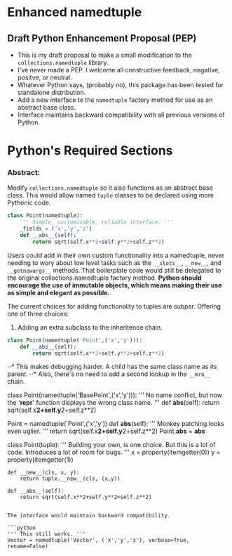 # Enhanced namedtuple
## Draft Python Enhancement Proposal (PEP)

- This is my draft proposal to make a small modification to the `collections.namedtuple` library.
- I've never made a PEP.  I welcome all constructive feedback, negative, positve, or neutral.
- Whatever Python says, (probably no), this package has been tested for standalone distribution.
- Add a new interface to the `namedtuple` factory method for use as an abstract base class.
- Interface maintains backward compatibility with all previous versions of Python.

# Python's Required Sections

### Abstract:

Modify `collections.namedtuple` so it also functions as an abstract base class.  This would allow named `tuple` classes to be declared using more Pythonic code.

```python
class Point(namedtuple):
    ''' Simple, customizable, reliable interface. '''
    _fields = ('x','y','z')
    def __abs__(self):
        return sqrt(self.x**2+self.y**2+self.z**2)
```

Users could add in their own custom functionality into a namedtuple, never needing to wory about low level tasks such as the `__slots__`, `__new__`, and `__getnewargs__` methods.  That boilerplate code would still be delegated to the original collections.namedtuple factory method.  **Python should encourage the use of immutable objects, which means making their use as simple and elegant as possible.**

The current choices for adding functionality to tuples are subpar.  Offering one of three choices:

1. Adding an extra subclass to the inheritence chain.
```python
class Point(namedtuple('Point',('x','y'))):
    def __abs__(self):
        return sqrt(self.x**2+self.y**2+self.z**2)
```
⋅⋅* This makes debugging harder.  A child has the same class name as its parent.
⋅⋅* Also, there's no need to add a second lookup in the `__mro__` chain.

class Point(namedtuple('BasePoint',('x','y'))):
    ''' No name conflict, but now the '__repr__' function displays the wrong class name. '''
    def __abs__(self):
        return sqrt(self.x**2+self.y**2+self.z**2)

Point = namedtuple('Point',('x','y'))
def __abs__(self):
    ''' Monkey patching looks even uglier. '''
    return sqrt(self.x**2+self.y**2+self.z**2)
Point.__abs__ = __abs__

class Point(tuple):
    ''' Building your own, is one choice.  But this is a lot of code.
        Introduces a lot of room for bugs.
    '''
    x = property(itemgetter(0))
    y = property(itemgetter(1))

    def __new__(cls, x, y):
        return tuple.__new__(cls, (x,y))
        
    def __abs__(self):
        return sqrt(self.x**2+self.y**2+self.z**2)
```

The interface would maintain backward compatibility.

```python
''' This still works. '''
Vector = namedtuple('Vector', ('x','y','z'), verbose=True, rename=False)
```
